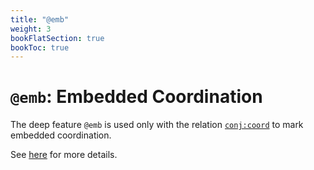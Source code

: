 ```yaml
---
title: "@emb"
weight: 3
bookFlatSection: true
bookToc: true
---
```


# `@emb`: Embedded Coordination

The deep feature `@emb` is used only with the relation [`conj:coord`](../Syntactic_relations/conj/conj_coord.md) to mark embedded coordination.

See [here](../Universal_construction/coordination.md#embedded-coordination) for more details.

